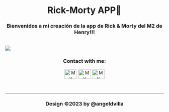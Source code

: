 <h1 align="center">Rick-Morty APP👋</h1>
<h3 align="center"> Bienvenidos a mi creación de la app de Rick & Morty del M2 de Henry!!!</h3>

<br>
<img src="https://es.web.img3.acsta.net/pictures/18/10/31/17/34/2348073.jpg">

<h3 align="center">Contact with me:</h3>
<p align="center">
<a href="https://www.linkedin.com/in/angel-david-villa-luján-396634255/" target="_blank"><img align="center" src="https://raw.githubusercontent.com/rahuldkjain/github-profile-readme-generator/master/src/images/icons/Social/linked-in-alt.svg" alt="My Linkedin profile" height="30" width="40" /></a>
<a href="https://twitter.com/advl_03" target="_blank"><img align="center" src="https://raw.githubusercontent.com/rahuldkjain/github-profile-readme-generator/master/src/images/icons/Social/twitter.svg" alt="My Twitter Profile" height="30" width="40" /></a>
<a href="instagram.com/_angeldvilla_/" target="_blank"><img align="center" src="https://raw.githubusercontent.com/rahuldkjain/github-profile-readme-generator/master/src/images/icons/Social/instagram.svg" alt="My Instagram profile" height="30" width="40" /></a>
</p>  

<br> <hr>

<h3 align="center">Design ©2023 by @angeldvilla</h3>
